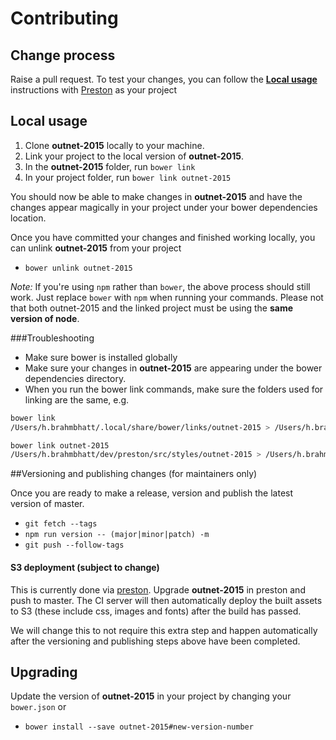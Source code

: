 # Contributing

## Change process

Raise a pull request. To test your changes, you can follow the **[Local usage](#local-usage)** instructions with [Preston](https://github.com/NET-A-PORTER/preston) as your project

## Local usage 

1. Clone **outnet-2015** locally to your machine.
2. Link your project to the local version of **outnet-2015**.
  1. In the **outnet-2015** folder, run `bower link`
  2. In your project folder, run `bower link outnet-2015`

You should now be able to make changes in **outnet-2015** and have the changes appear magically in your project under your bower dependencies location.

Once you have committed your changes and finished working locally, you can unlink **outnet-2015** from your project
- `bower unlink outnet-2015`

*Note:* If you're using `npm` rather than `bower`, the above process should still work. Just replace `bower` with `npm` when running your commands. Please not that both outnet-2015 and the linked project must be using the **same version of node**.

###Troubleshooting
- Make sure bower is installed globally
- Make sure your changes in **outnet-2015** are appearing under the bower dependencies directory.
- When you run the bower link commands, make sure the folders used for linking are the same, e.g.
```bash
bower link
/Users/h.brahmbhatt/.local/share/bower/links/outnet-2015 > /Users/h.brahmbhatt/dev/outnet-2015

bower link outnet-2015
/Users/h.brahmbhatt/dev/preston/src/styles/outnet-2015 > /Users/h.brahmbhatt/.local/share/bower/links/outnet-2015
```

##Versioning and publishing changes (for maintainers only)

Once you are ready to make a release, version and publish the latest version of master.
  - `git fetch --tags`
  - `npm run version -- (major|minor|patch) -m`
  - `git push --follow-tags`

#### S3 deployment (subject to change)

This is currently done via [preston](https://github.com/NET-A-PORTER/preston). Upgrade **outnet-2015** in preston and push to master. The CI server will then automatically deploy the built assets to S3 (these include css, images and fonts) after the build has passed.

We will change this to not require this extra step and happen automatically after the versioning and publishing steps above have been completed.

## Upgrading
Update the version of **outnet-2015** in your project by changing your `bower.json` or
- `bower install --save outnet-2015#new-version-number`
